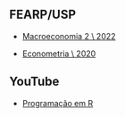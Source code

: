 

## FEARP/USP

- [Macroeconomia 2 \ 2022](https://mj-ribeiro.github.io/blog/macro/) 

- [Econometria \ 2020](https://mj-ribeiro.github.io/blog/econometria/) 


## YouTube

- [Programação em R](https://mj-ribeiro.github.io/blog/alien/)



